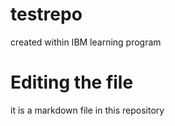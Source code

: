 # testrepo
created within IBM learning program
# Editing the file
it is a markdown file in this repository
